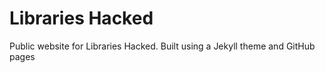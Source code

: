 # Libraries Hacked

Public website for Libraries Hacked. Built using a Jekyll theme and GitHub pages

